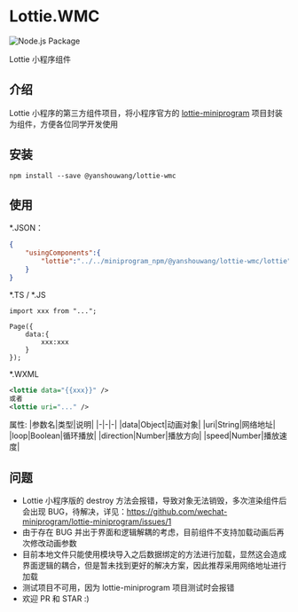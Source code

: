 # Lottie.WMC

![Node.js Package](https://github.com/yanshouwang/Lottie.WMC/workflows/Node.js%20Package/badge.svg)

Lottie 小程序组件

## 介绍

Lottie 小程序的第三方组件项目，将小程序官方的 [lottie-miniprogram](https://github.com/wechat-miniprogram/lottie-miniprogram) 项目封装为组件，方便各位同学开发使用

## 安装

```
npm install --save @yanshouwang/lottie-wmc
```

## 使用

*.JSON：
``` JSON
{
    "usingComponents":{
        "lottie":"../../miniprogram_npm/@yanshouwang/lottie-wmc/lottie"
    }
}
```
*.TS / *.JS
```TS
import xxx from "...";

Page({
    data:{
        xxx:xxx
    }
});
```
*.WXML
```XML
<lottie data="{{xxx}}" />
或者
<lottie uri="..." />
```
属性:
|参数名|类型|说明|
|-|-|-|
|data|Object|动画对象|
|uri|String|网络地址|
|loop|Boolean|循环播放|
|direction|Number|播放方向|
|speed|Number|播放速度|

## 问题
- Lottie 小程序版的 destroy 方法会报错，导致对象无法销毁，多次渲染组件后会出现 BUG，待解决，详见：https://github.com/wechat-miniprogram/lottie-miniprogram/issues/1
- 由于存在 BUG 并出于界面和逻辑解耦的考虑，目前组件不支持加载动画后再次修改动画参数
- 目前本地文件只能使用模块导入之后数据绑定的方法进行加载，显然这会造成界面逻辑的耦合，但是暂未找到更好的解决方案，因此推荐采用网络地址进行加载
- 测试项目不可用，因为 lottie-miniprogram 项目测试时会报错
- 欢迎 PR 和 STAR :)
